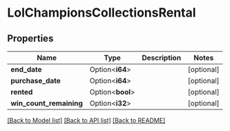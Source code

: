 # LolChampionsCollectionsRental

## Properties

Name | Type | Description | Notes
------------ | ------------- | ------------- | -------------
**end_date** | Option<**i64**> |  | [optional]
**purchase_date** | Option<**i64**> |  | [optional]
**rented** | Option<**bool**> |  | [optional]
**win_count_remaining** | Option<**i32**> |  | [optional]

[[Back to Model list]](../README.md#documentation-for-models) [[Back to API list]](../README.md#documentation-for-api-endpoints) [[Back to README]](../README.md)


